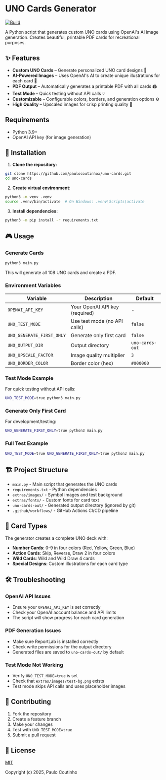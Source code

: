 # UNO Cards Generator

[![Build](https://github.com/paulocoutinhox/uno-cards/actions/workflows/build.yml/badge.svg)](https://github.com/paulocoutinhox/uno-cards/actions/workflows/build.yml)

A Python script that generates custom UNO cards using OpenAI's AI image generation. Creates beautiful, printable PDF cards for recreational purposes.

## ✨ Features

- **Custom UNO Cards** – Generate personalized UNO card designs 🎴
- **AI-Powered Images** – Uses OpenAI's AI to create unique illustrations for each card 🎨
- **PDF Output** – Automatically generates a printable PDF with all cards 🖨️
- **Test Mode** – Quick testing without API calls 💡
- **Customizable** – Configurable colors, borders, and generation options ⚙️
- **High Quality** – Upscaled images for crisp printing quality 📸

## Requirements

- Python 3.9+
- OpenAI API key (for image generation)

## 🚀 Installation

1. **Clone the repository:**
```bash
git clone https://github.com/paulocoutinhox/uno-cards.git
cd uno-cards
```

2. **Create virtual environment:**
```bash
python3 -m venv .venv
source .venv/bin/activate  # On Windows: .venv\Scripts\activate
```

3. **Install dependencies:**
```bash
python3 -m pip install -r requirements.txt
```

## 🎮 Usage

### Generate Cards

```bash
python3 main.py
```

This will generate all 108 UNO cards and create a PDF.

### Environment Variables

| Variable | Description | Default |
|----------|-------------|---------|
| `OPENAI_API_KEY` | Your OpenAI API key (required) | - |
| `UNO_TEST_MODE` | Use test mode (no API calls) | `false` |
| `UNO_GENERATE_FIRST_ONLY` | Generate only first card | `false` |
| `UNO_OUTPUT_DIR` | Output directory | `uno-cards-out` |
| `UNO_UPSCALE_FACTOR` | Image quality multiplier | `3` |
| `UNO_BORDER_COLOR` | Border color (hex) | `#000000` |

### Test Mode Example

For quick testing without API calls:

```bash
UNO_TEST_MODE=true python3 main.py
```

### Generate Only First Card

For development/testing:

```bash
UNO_GENERATE_FIRST_ONLY=true python3 main.py
```

### Full Test Example

```bash
UNO_TEST_MODE=true UNO_GENERATE_FIRST_ONLY=true python3 main.py
```

## 🏗️ Project Structure

- `main.py` - Main script that generates the UNO cards
- `requirements.txt` - Python dependencies
- `extras/images/` - Symbol images and test background
- `extras/fonts/` - Custom fonts for card text
- `uno-cards-out/` - Generated output directory (ignored by git)
- `.github/workflows/` - GitHub Actions CI/CD pipeline

## 🎨 Card Types

The generator creates a complete UNO deck with:

- **Number Cards**: 0-9 in four colors (Red, Yellow, Green, Blue)
- **Action Cards**: Skip, Reverse, Draw 2 in four colors
- **Wild Cards**: Wild and Wild Draw 4 cards
- **Special Designs**: Custom illustrations for each card type

## 🛠️ Troubleshooting

### OpenAI API Issues
- Ensure your `OPENAI_API_KEY` is set correctly
- Check your OpenAI account balance and API limits
- The script will show progress for each card generation

### PDF Generation Issues
- Make sure ReportLab is installed correctly
- Check write permissions for the output directory
- Generated files are saved to `uno-cards-out/` by default

### Test Mode Not Working
- Verify `UNO_TEST_MODE=true` is set
- Check that `extras/images/test-bg.png` exists
- Test mode skips API calls and uses placeholder images

## 🤝 Contributing

1. Fork the repository
2. Create a feature branch
3. Make your changes
4. Test with `UNO_TEST_MODE=true`
5. Submit a pull request

## 📜 License

[MIT](http://opensource.org/licenses/MIT)

Copyright (c) 2025, Paulo Coutinho
